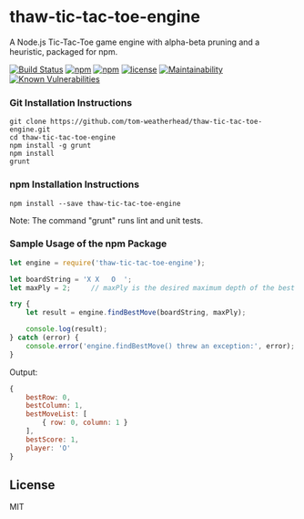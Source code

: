 # thaw-tic-tac-toe-engine
A Node.js Tic-Tac-Toe game engine with alpha-beta pruning and a heuristic, packaged for npm.

[![Build Status](https://secure.travis-ci.org/tom-weatherhead/thaw-tic-tac-toe-engine.svg)](https://travis-ci.org/tom-weatherhead/thaw-tic-tac-toe-engine)
[![npm](https://img.shields.io/npm/v/thaw-tic-tac-toe-engine.svg)](https://www.npmjs.com/package/thaw-tic-tac-toe-engine)
[![npm](https://img.shields.io/npm/dm/thaw-tic-tac-toe-engine.svg)](https://www.npmjs.com/package/thaw-tic-tac-toe-engine)
[![license](https://img.shields.io/github/license/mashape/apistatus.svg)](https://github.com/tom-weatherhead/thaw-tic-tac-toe-engine/blob/master/LICENSE)
[![Maintainability](https://api.codeclimate.com/v1/badges/2c6556b82af3f70217d0/maintainability)](https://codeclimate.com/github/tom-weatherhead/thaw-tic-tac-toe-engine/maintainability)
[![Known Vulnerabilities](https://snyk.io/test/github/tom-weatherhead/thaw-tic-tac-toe-engine/badge.svg?targetFile=package.json&package-lock.json)](https://snyk.io/test/github/tom-weatherhead/thaw-tic-tac-toe-engine?targetFile=package.json&package-lock.json)

### Git Installation Instructions

```
git clone https://github.com/tom-weatherhead/thaw-tic-tac-toe-engine.git
cd thaw-tic-tac-toe-engine
npm install -g grunt
npm install
grunt
```

### npm Installation Instructions

```
npm install --save thaw-tic-tac-toe-engine
```

Note: The command "grunt" runs lint and unit tests.

### Sample Usage of the npm Package

```js
let engine = require('thaw-tic-tac-toe-engine');

let boardString = 'X X   O  ';
let maxPly = 2;		// maxPly is the desired maximum depth of the best move search tree.

try {
	let result = engine.findBestMove(boardString, maxPly);

	console.log(result);
} catch (error) {
	console.error('engine.findBestMove() threw an exception:', error);
}
```

Output:

```js
{
	bestRow: 0,
	bestColumn: 1,
	bestMoveList: [
		{ row: 0, column: 1 }
	],
	bestScore: 1,
	player: 'O'
}
```

## License
MIT
